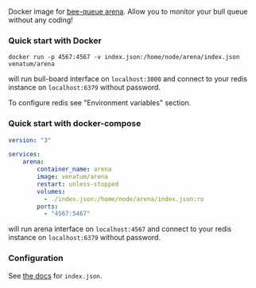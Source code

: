 Docker image for [bee-queue arena]. Allow you to monitor your bull queue without any coding!

### Quick start with Docker
```
docker run -p 4567:4567 -v index.json:/home/node/arena/index.json venatum/arena
```
will run bull-board interface on `localhost:3000` and connect to your redis instance on `localhost:6379` without password.

To configure redis see "Environment variables" section.

### Quick start with docker-compose

```yaml
version: "3"

services:
    arena:
        container_name: arena
        image: venatum/arena
        restart: unless-stopped
        volumes:
          - ./index.json:/home/node/arena/index.json:ro
        ports:
          - "4567:5467"
```
will run arena interface on `localhost:4567` and connect to your redis instance on `localhost:6379` without password.

### Configuration

See [the docs][usage] for `index.json`.

[bee-queue arena]: https://github.com/bee-queue/arena
[usage]: https://github.com/bee-queue/arena/#usage

